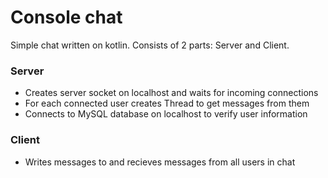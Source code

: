 # Console chat
Simple chat written on kotlin.
Consists of 2 parts: Server and Client.
### Server
* Creates server socket on localhost and waits for incoming connections
* For each connected user creates Thread to get messages from them
* Connects to MySQL database on localhost to verify user information
### Client
* Writes messages to and recieves messages from all users in chat
